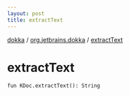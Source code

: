 ```yaml
---
layout: post
title: extractText
---
```

[dokka](../index.md) / [org.jetbrains.dokka](index.md) / [extractText](extractText.md)

# extractText

```
fun KDoc.extractText(): String
```
